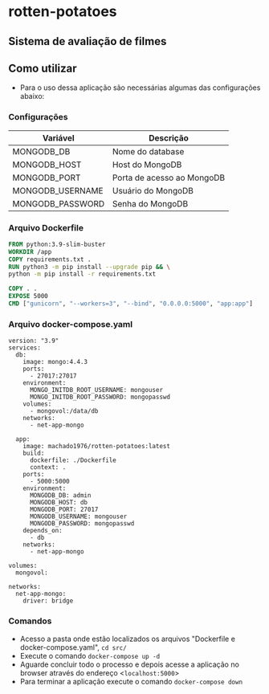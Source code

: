 # rotten-potatoes
## Sistema de avaliação de filmes

## **Como utilizar**
  - Para o uso dessa aplicação são necessárias algumas das configurações abaixo:

### Configurações

  |  Variável   |     Descrição        |
  |-------------|----------------------|
  | MONGODB_DB  | Nome do database|
  |MONGODB_HOST | Host do MongoDB |
  |MONGODB_PORT | Porta de acesso ao MongoDB|
  |MONGODB_USERNAME | Usuário do MongoDB |
  |MONGODB_PASSWORD | Senha do MongoDB |



### Arquivo Dockerfile
```Dockerfile
FROM python:3.9-slim-buster
WORKDIR /app
COPY requirements.txt .
RUN python3 -m pip install --upgrade pip && \
python -m pip install -r requirements.txt 

COPY . .
EXPOSE 5000
CMD ["gunicorn", "--workers=3", "--bind", "0.0.0.0:5000", "app:app"]

```

### Arquivo docker-compose.yaml
```docker-compose
version: "3.9"
services:
  db:
    image: mongo:4.4.3
    ports:
      - 27017:27017
    environment:
      MONGO_INITDB_ROOT_USERNAME: mongouser
      MONGO_INITDB_ROOT_PASSWORD: mongopasswd
    volumes:
      - mongovol:/data/db
    networks:
      - net-app-mongo

  app:
    image: machado1976/rotten-potatoes:latest
    build:
      dockerfile: ./Dockerfile
      context: .
    ports:
      - 5000:5000
    environment:
      MONGODB_DB: admin
      MONGODB_HOST: db
      MONGODB_PORT: 27017
      MONGODB_USERNAME: mongouser
      MONGODB_PASSWORD: mongopasswd
    depends_on:
      - db
    networks:
      - net-app-mongo

volumes:
  mongovol:

networks:
  net-app-mongo:
    driver: bridge
```

### Comandos 
  - Acesso a pasta onde estão localizados os arquivos "Dockerfile e docker-compose.yaml", `cd src/`
  - Execute o comando `docker-compose up -d`
  - Aguarde concluir todo o processo e depois acesse a 
  aplicação no browser através do endereço <`localhost:5000`>
  - Para terminar a aplicação execute o comando `docker-compose down`
